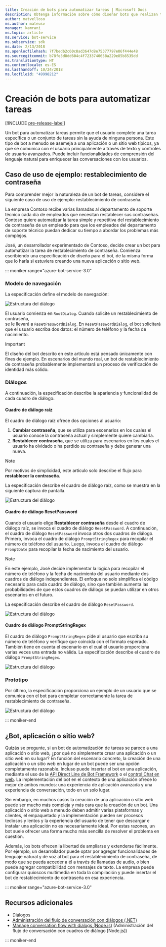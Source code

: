 ```yaml
---
title: Creación de bots para automatizar tareas | Microsoft Docs
description: Obtenga información sobre cómo diseñar bots que realizan tareas sin intervención humana.
author: matvelloso
ms.author: mateusv
manager: kamrani
ms.topic: article
ms.service: bot-service
ms.subservice: sdk
ms.date: 2/13/2018
ms.openlocfilehash: 7f7bedb2c60c8ad3647d8e75377797e06f444e48
ms.sourcegitcommit: b78fe3d8dd604c4f7233740658a229e85b8535dd
ms.translationtype: HT
ms.contentlocale: es-ES
ms.lasthandoff: 10/24/2018
ms.locfileid: "49998212"
---
```

# <a name="create-task-automation-bots"></a>Creación de bots para automatizar tareas

[!INCLUDE [pre-release-label](./includes/pre-release-label-v3.md)]

Un bot para automatizar tareas permite que el usuario complete una tarea específica o un conjunto de tareas sin la ayuda de ninguna persona. Este tipo de bot a menudo se asemeja a una aplicación o un sitio web típicos, ya que se comunica con el usuario principalmente a través de texto y controles de usuario avanzados. Puede incluir funcionalidades de comprensión del lenguaje natural para enriquecer las conversaciones con los usuarios. 

## <a name="example-use-case-password-reset"></a>Caso de uso de ejemplo: restablecimiento de contraseña

Para comprender mejor la naturaleza de un bot de tareas, considere el siguiente caso de uso de ejemplo: restablecimiento de contraseña. 

La empresa Contoso recibe varias llamadas al departamento de soporte técnico cada día de empleados que necesitan restablecer sus contraseñas. Contoso quiere automatizar la tarea simple y repetitiva del restablecimiento de contraseña de un empleado para que los empleados del departamento de soporte técnico puedan dedicar su tiempo a abordar los problemas más complejos. 

José, un desarrollador experimentado de Contoso, decide crear un bot para automatizar la tarea de restablecimiento de contraseña. Comienza escribiendo una especificación de diseño para el bot, de la misma forma que lo haría si estuviera creando una nueva aplicación o sitio web. 

::: moniker range="azure-bot-service-3.0"

### <a name="navigation-model"></a>Modelo de navegación

La especificación define el modelo de navegación:

![Estructura del diálogo](~/media/bot-service-design-pattern-task-automation/simple-task1.png)

El usuario comienza en `RootDialog`. Cuando solicite un restablecimiento de contraseña,  
se le llevará a `ResetPasswordDialog`. En `ResetPasswordDialog`, el bot solicitará que el usuario escriba dos datos: el número de teléfono y la fecha de nacimiento. 

> [!IMPORTANT]
> El diseño del bot descrito en este artículo está pensado únicamente con fines de ejemplo. En escenarios del mundo real, un bot de restablecimiento de contraseña probablemente implementará un proceso de verificación de identidad más sólido.

### <a name="dialogs"></a>Diálogos

A continuación, la especificación describe la apariencia y funcionalidad de cada cuadro de diálogo. 

#### <a name="root-dialog"></a>Cuadro de diálogo raíz

El cuadro de diálogo raíz ofrece dos opciones al usuario: 

1. **Cambiar contraseña**, que se utiliza para escenarios en los cuales el usuario conoce la contraseña actual y simplemente quiere cambiarla.
2. **Restablecer contraseña**, que se utiliza para escenarios en los cuales el usuario ha olvidado o ha perdido su contraseña y debe generar una nueva.

> [!NOTE]
> Por motivos de simplicidad, este artículo solo describe el flujo para **restablecer la contraseña**.

La especificación describe el cuadro de diálogo raíz, como se muestra en la siguiente captura de pantalla.

![Estructura del diálogo](~/media/bot-service-design-pattern-task-automation/simple-task2.png)

#### <a name="resetpassword-dialog"></a>Cuadro de diálogo ResetPassword

Cuando el usuario elige **Restablecer contraseña** desde el cuadro de diálogo raíz, se invoca el cuadro de diálogo `ResetPassword`. 
A continuación, el cuadro de diálogo `ResetPassword` invoca otros dos cuadros de diálogo. 
Primero, invoca el cuadro de diálogo `PromptStringRegex` para recopilar el número de teléfono del usuario. 
Luego, invoca el cuadro de diálogo `PromptDate` para recopilar la fecha de nacimiento del usuario. 

> [!NOTE]
> En este ejemplo, José decide implementar la lógica para recopilar el número de teléfono y la fecha de nacimiento del usuario mediante dos cuadros de diálogo independientes. El enfoque no solo simplifica el código necesario para cada cuadro de diálogo, sino que también aumenta las probabilidades de que estos cuadros de diálogo se puedan utilizar en otros escenarios en el futuro. 

La especificación describe el cuadro de diálogo `ResetPassword`.

![Estructura del diálogo](~/media/bot-service-design-pattern-task-automation/simple-task3.png)

#### <a name="promptstringregex-dialog"></a>Cuadro de diálogo PromptStringRegex

El cuadro de diálogo `PromptStringRegex` pide al usuario que escriba su número de teléfono y verifique que coincida con el formato esperado. 
También tiene en cuenta el escenario en el cual el usuario proporciona varias veces una entrada no válida. 
La especificación describe el cuadro de diálogo `PromptStringRegex`.

![Estructura del diálogo](~/media/bot-service-design-pattern-task-automation/simple-task4.png)

### <a name="prototype"></a>Prototipo

Por último, la especificación proporciona un ejemplo de un usuario que se comunica con el bot para completar correctamente la tarea de restablecimiento de contraseña.

![Estructura del diálogo](~/media/bot-service-design-pattern-task-automation/simple-task5.png)

::: moniker-end 

## <a name="bot-app-or-website"></a>¿Bot, aplicación o sitio web?

Quizás se pregunte, si un bot de automatización de tareas se parece a una aplicación o sitio web, ¿por qué no simplemente crear una aplicación o un sitio web en su lugar? En función del escenario concreto, la creación de una aplicación o un sitio web en lugar de un bot puede ser una opción completamente razonable. Incluso puede insertar el bot en una aplicación, mediante el uso de la [API Direct Line de Bot Framework][directLineAPI] o el <a href="https://aka.ms/BotFramework-WebChat" target="_blank">control Chat en web</a>. La implementación del bot en el contexto de una aplicación ofrece lo mejor de ambos mundos: una experiencia de aplicación avanzada y una experiencia de conversación, todo en un solo lugar. 

Sin embargo, en muchos casos la creación de una aplicación o sitio web puede ser mucho más compleja y más cara que la creación de un bot. Una aplicación o sitio web a menudo deben admitir varias plataformas y clientes, el empaquetado y la implementación pueden ser procesos tediosos y lentos y la experiencia del usuario de tener que descargar e instalar una aplicación no es necesariamente ideal. Por estas razones, un bot suele ofrecer una forma mucho más sencilla de resolver el problema en cuestión. 

Además, los bots ofrecen la libertad de ampliarse y extenderse fácilmente. Por ejemplo, un desarrollador puede optar por agregar funcionalidades de lenguaje natural y de voz al bot para el restablecimiento de contraseña, de modo que se pueda acceder a él a través de llamadas de audio, o bien puede agregar compatibilidad con mensajes de texto. La empresa puede configurar quioscos multimedia en toda la compilación y puede insertar el bot de restablecimiento de contraseña en esa experiencia.

::: moniker range="azure-bot-service-3.0"
<!-- TODO: SimpleTaskAutomation no longer exists
## Sample code

For a complete sample that shows how to implement simple task automation using the Bot Builder SDK for .NET, see the <a href="https://aka.ms/capability-SimpleTaskAutomation" target="_blank">Simple Task Automation sample</a> in GitHub.

For a complete sample that shows how to implement simple task automation using the Bot Builder SDK for Node.js, see the <a href="https://aka.ms/capability-SimpleTaskAutomation" target="_blank">Simple Task Automation sample</a> in GitHub.
-->

## <a name="additional-resources"></a>Recursos adicionales

- [Diálogos](~/dotnet/bot-builder-dotnet-dialogs.md)
- [Administración del flujo de conversación con diálogos (.NET)](~/dotnet/bot-builder-dotnet-manage-conversation-flow.md)
- [Manage conversation flow with dialogs (Node.js)](~/nodejs/bot-builder-nodejs-manage-conversation-flow.md) (Administración del flujo de conversación con cuadros de diálogo [Node.js])

::: moniker-end

[directLineAPI]: https://docs.botframework.com/en-us/restapi/directline3/#navtitle
